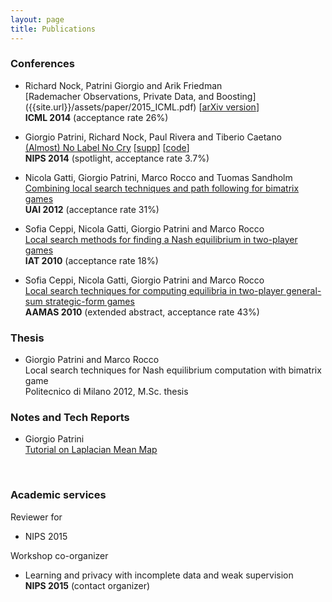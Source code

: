 ```yaml
---
layout: page
title: Publications
---
```


### Conferences
- Richard Nock, Patrini Giorgio and Arik Friedman <br>
  [Rademacher Observations, Private Data, and Boosting]
  ({{site.url}}/assets/paper/2015_ICML.pdf)
  [[arXiv version](http://arxiv.org/pdf/1502.02322v2.pdf)] <br>
  **ICML 2014** (acceptance rate 26%)

- Giorgio Patrini, Richard Nock, Paul Rivera and Tiberio Caetano <br>
  [(Almost) No Label No Cry]({{site.baseurl}}assets/paper/2014_NIPS.pdf)
  [[supp]({{site.baseurl}}assets/paper/2014_NIPS_supp.pdf)]
  [[code](https://github.com/giorgiop/almostnolabel)] <br>
  **NIPS 2014** (spotlight, acceptance rate 3.7%)

- Nicola Gatti, Giorgio Patrini, Marco Rocco and Tuomas Sandholm <br>
  [Combining local search techniques and path following for bimatrix games]({{site.baseurl}}assets/paper/2012_UAI.pdf) <br>
  **UAI 2012** (acceptance rate 31%)

- Sofia Ceppi, Nicola Gatti, Giorgio Patrini and Marco Rocco <br>
  [Local search methods for finding a Nash equilibrium in two-player games]({{site.baseurl}}assets/paper/2010_IAT.pdf) <br>
  **IAT 2010** (acceptance rate 18%)

- Sofia Ceppi, Nicola Gatti, Giorgio Patrini and Marco Rocco <br>
  [Local search techniques for computing equilibria in two-player general-sum strategic-form games]({{site.baseurl}}assets/paper/2010_AAMAS.pdf) <br>
  **AAMAS 2010** (extended abstract, acceptance rate 43%)


### Thesis
- Giorgio Patrini and Marco Rocco <br>
  Local search techniques for Nash equilibrium computation with bimatrix game <br>
  Politecnico di Milano 2012, M.Sc. thesis

### Notes and Tech Reports
- Giorgio Patrini <br>
  [Tutorial on Laplacian Mean Map]({{site.baseurl}}assets/paper/2015_LMM.pdf)

<br>

### Academic services
Reviewer for

- NIPS 2015

Workshop co-organizer

- Learning and privacy with incomplete data and weak supervision <br>
  **NIPS 2015** (contact organizer)
